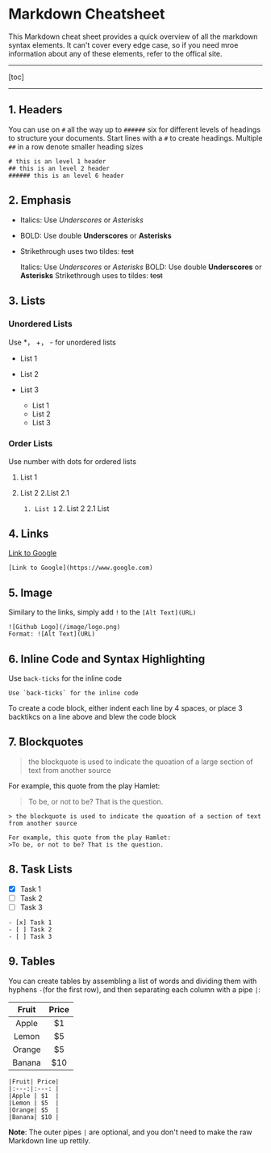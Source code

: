 # Markdown Cheatsheet

This Markdown cheat sheet provides a quick overview of all the markdown syntax elements. It can't cover every edge case, so if you need mroe information about any of these elements, refer to the offical site.

---

[toc]

---

## 1. Headers

You can use on `#` all the way up to `######` six for different levels of headings to structure your documents. Start lines with a `#` to create headings. Multiple `##` in a row denote smaller heading sizes


    # this is an level 1 header
    ## this is an level 2 header
    ###### this is an level 6 header


## 2. Emphasis

-   Italics: Use _Underscores_ or _Asterisks_
-   BOLD: Use double **Underscores** or **Asterisks**
-   Strikethrough uses two tildes: ~~test~~


    Italics: Use _Underscores_ or _Asterisks_
    BOLD: Use double **Underscores** or **Asterisks**
    Strikethrough uses to tildes: ~~test~~

## 3. Lists

### Unordered Lists

Use \*， +， - for unordered lists

-   List 1

*   List 2

-   List 3


    * List 1
    + List 2
    - List 3

### Order Lists

Use number with dots for ordered lists

1. List 1
2. List 2
   2.List 2.1



   `` 1. List 1``
    2. List 2
      2.1 List 
      

## 4. Links

[Link to Google](https://www.google.com)
```
[Link to Google](https://www.google.com)
```

## 5. Image
Similary to the links, simply add `!` to the `[Alt Text](URL)`

    ![Github Logo](/image/logo.png)
    Format: ![Alt Text](URL)

## 6. Inline Code and Syntax Highlighting

Use `back-ticks` for the inline code

    Use `back-ticks` for the inline code
    
To create a code block, either indent each line by 4 spaces, or place 3 backtikcs on a line above and blew the code block

## 7. Blockquotes

> the blockquote is used to indicate the quoation of a large section of text from another source

For example, this quote from the play Hamlet:
>To be, or not to be? That is the question.

```
> the blockquote is used to indicate the quoation of a section of text from another source

For example, this quote from the play Hamlet:
>To be, or not to be? That is the question.
```

## 8. Task Lists

- [x] Task 1
- [ ] Task 2
- [ ] Task 3

```
- [x] Task 1
- [ ] Task 2
- [ ] Task 3
```

## 9. Tables

You can create tables by assembling a list of words and dividing them with hyphens `-`(for the first row), and then separating each column with a pipe `|`:

|Fruit| Price|
|:---:|:---: |
|Apple | $1  |
|Lemon | $5  |
|Orange| $5  |
|Banana| $10 |
```
|Fruit| Price|
|:---:|:---: |
|Apple | $1  |
|Lemon | $5  |
|Orange| $5  |
|Banana| $10 |
```

**Note**: The outer pipes `|` are optional, and you don't need to make the raw Markdown line up rettily.


